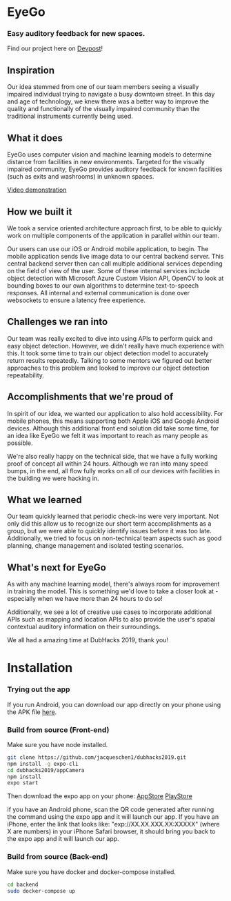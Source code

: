 # EyeGo 

### Easy auditory feedback for new spaces.

Find our project here on [Devpost](https://devpost.com/software/eyego)!

## Inspiration
Our idea stemmed from one of our team members seeing a visually impaired individual trying to navigate a busy downtown street. In this day and age of technology, we knew there was a better way to improve the quality and functionally of the visually impaired community than the traditional instruments currently being used.

## What it does
EyeGo uses computer vision and machine learning models to determine distance from facilities in new environments. Targeted for the visually impaired community, EyeGo provides auditory feedback for known facilities (such as exits and washrooms) in unknown spaces.

[Video demonstration](https://www.youtube.com/watch?v=KuGHkJcsg0Q&feature=share&fbclid=IwAR0PNBgJ0VTnD759z4CG89YhYjVFTgKv2eElKKodvNPx6jg0B9fF6eXW0ks)

## How we built it
We took a service oriented architecture approach first, to be able to quickly work on multiple components of the application in parallel within our team.

Our users can use our iOS or Android mobile application, to begin. The mobile application sends live image data to our central backend server. This central backend server then can call multiple additional services depending on the field of view of the user. Some of these internal services include object detection with Microsoft Azure Custom Vision API, OpenCV to look at bounding boxes to our own algorithms to determine text-to-speech responses. All internal and external communication is done over websockets to ensure a latency free experience.

## Challenges we ran into
Our team was really excited to dive into using APIs to perform quick and easy object detection. However, we didn't really have much experience with this. It took some time to train our object detection model to accurately return results repeatedly. Talking to some mentors we figured out better approaches to this problem and looked to improve our object detection repeatability.

## Accomplishments that we're proud of
In spirit of our idea, we wanted our application to also hold accessibility. For mobile phones, this means supporting both Apple iOS and Google Android devices. Although this additional front end solution did take some time, for an idea like EyeGo we felt it was important to reach as many people as possible.

We're also really happy on the technical side, that we have a fully working proof of concept all within 24 hours. Although we ran into many speed bumps, in the end, all flow fully works on all of our devices with facilities in the building we were hacking in.

## What we learned
Our team quickly learned that periodic check-ins were very important. Not only did this allow us to recognize our short term accomplishments as a group, but we were able to quickly identify issues before it was too late. Additionally, we tried to focus on non-technical team aspects such as good planning, change management and isolated testing scenarios.

## What's next for EyeGo
As with any machine learning model, there's always room for improvement in training the model. This is something we'd love to take a closer look at - especially when we have more than 24 hours to do so!

Additionally, we see a lot of creative use cases to incorporate additional APIs such as mapping and location APIs to also provide the user's spatial contextual auditory information on their surroundings.

We all had a amazing time at DubHacks 2019, thank you!


# Installation

### Trying out the app
If you run Android, you can download our app directly on your phone using the APK file [here](https://exp-shell-app-assets.s3.us-west-1.amazonaws.com/android/%40jacdeng/appCamera-9383b7742d794efaa2696f80bdadc437-signed.apk).

### Build from source (Front-end)

Make sure you have node installed.

```bash
git clone https://github.com/jacqueschen1/dubhacks2019.git
npm install -g expo-cli
cd dubhacks2019/appCamera
npm install
expo start
```
Then download the expo app on your phone:
[AppStore](https://apps.apple.com/app/apple-store/id982107779)
[PlayStore](https://play.google.com/store/apps/details?id=host.exp.exponent)

if you have an Android phone, scan the QR code generated after running the command using the expo app and it will launch our app.
If you have an iPhone, enter the link that looks like: "exp://XX.XX.XXX.XX:XXXXX" (where X are numbers) in your iPhone Safari browser, it should bring you back to the expo app and it will launch our app.

### Build from source (Back-end)

Make sure you have docker and docker-compose installed.

```bash
cd backend
sudo docker-compose up
```



